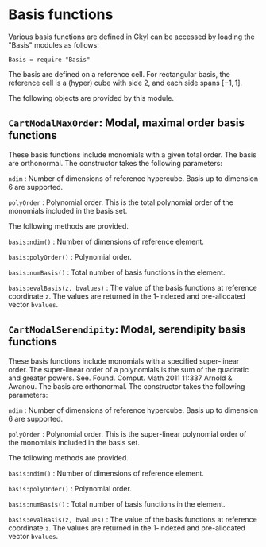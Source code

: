 # Basis functions

Various basis functions are defined in Gkyl can be accessed by loading
the "Basis" modules as follows:

~~~~~~~ {.lua}
Basis = require "Basis" 
~~~~~~~

The basis are defined on a reference cell. For rectangular basis, the
reference cell is a (hyper) cube with side 2, and each side spans
$[-1,1]$.

The following objects are provided by this module.

## `CartModalMaxOrder`: Modal, maximal order basis functions

These basis functions include monomials with a given total order. The
basis are orthonormal. The constructor takes the following parameters:

`ndim`
: Number of dimensions of reference hypercube. Basis up to dimension 6
  are supported.

`polyOrder`
: Polynomial order. This is the total polynomial order of the
  monomials included in the basis set.

The following methods are provided.

`basis:ndim()`
: Number of dimensions of reference element.

`basis:polyOrder()`
: Polynomial order.

`basis:numBasis()`
: Total number of basis functions in the element.

`basis:evalBasis(z, bvalues)`
: The value of the basis functions at reference coordinate `z`. The
  values are returned in the 1-indexed and pre-allocated vector
  `bvalues`.

## `CartModalSerendipity`: Modal, serendipity basis functions

These basis functions include monomials with a specified super-linear
order. The super-linear order of a polynomials is the sum of the
quadratic and greater powers. See. Found. Comput. Math 2011 11:337
Arnold & Awanou. The basis are orthonormal. The constructor takes the
following parameters:

`ndim`
: Number of dimensions of reference hypercube. Basis up to dimension 6
  are supported.

`polyOrder`
: Polynomial order. This is the super-linear polynomial order of the
  monomials included in the basis set.

The following methods are provided.

`basis:ndim()`
: Number of dimensions of reference element.

`basis:polyOrder()`
: Polynomial order.

`basis:numBasis()`
: Total number of basis functions in the element.

`basis:evalBasis(z, bvalues)`
: The value of the basis functions at reference coordinate `z`. The
  values are returned in the 1-indexed and pre-allocated vector
  `bvalues`.


